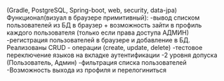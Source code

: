 (Gradle, PostgreSQL, Spring-boot, web, security, data-jpa)
Функционал(визуал в браузере примитивный):
-вывод списком пользователей из БД в браузер + возможность зайти в профиль каждого пользователя (только если права доступа АДМИН)
-регистрация пользователей в браузере и добавление в БД. Реализованы CRUD - операции (create, update, delete) 
-тестовое переключение языков на вкладке аутентификации
-2 уровня допуска (Пользователь, Админ)
-фильтрация списка пользователей
-Возможность выхода из профиля и перелогиниться
